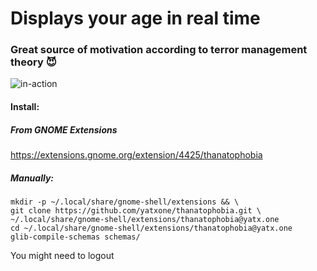 # Displays your age in real time

### Great source of motivation according to terror management theory 😈

![in-action](https://github.com/yatxone/thanatophobia/raw/main/gif/preview.gif)

#### Install:

##### From GNOME Extensions

https://extensions.gnome.org/extension/4425/thanatophobia

##### Manually:

```shell
mkdir -p ~/.local/share/gnome-shell/extensions && \
git clone https://github.com/yatxone/thanatophobia.git \
~/.local/share/gnome-shell/extensions/thanatophobia@yatx.one
cd ~/.local/share/gnome-shell/extensions/thanatophobia@yatx.one
glib-compile-schemas schemas/
```

You might need to logout 